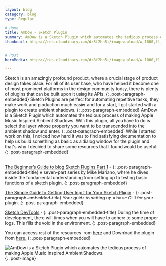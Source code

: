 ```yaml
---
layout: blog
category: blog
type: Regular

# Home
title: AmDow - Sketch Plugin
summary: AmDow is a Sketch Plugin which automates the tedious process of making Apple Music Inspired Ambient Shadows.
thumbnail: https://res.cloudinary.com/dz8f2hn5i/image/upload/w_1000,fl_progressive/v1582741016/AmDow/AmDow_-_Thumbnail_z4hdsa.png


# Post
heroMedia: https://res.cloudinary.com/dz8f2hn5i/image/upload/w_1000,fl_progressive/v1582741016/AmDow/AmDow_weoqkw.png

---
```


Sketch is an amazingly profound product, where a crucial stage of product design takes place. For all of its user base, who have helped it become one of most prominent platforms in the design community today, there is plenty of plugins that can be built upon it using its APIs.
{: .post-paragraph-embedded}
Sketch Plugins are perfect for automating repetitive tasks, they make work and production much easier and for a start, I got started with a plugin to create ambient shadows.
{: .post-paragraph-embedded}
AmDow is a Sketch Plugin which automates the tedious process of making Apple Music Inspired Ambient Shadows. With this plugin, all you have to do is select the layer whose property you want to be transcended into the ambient shadow and enter.
{: .post-paragraph-embedded}
While I started work on this, I noticed how hard it was to find satisfying documentation to help us build something as basic as a dialog window for the plugin and that's why I decided to share some resources that I found would be useful:
{: .post-paragraph-embedded}
<br></br>

<a href="https://medium.com/@marianomike/the-beginners-guide-to-blog-sketch-plugins-part-1-28a5e3f01c68">The Beginner’s Guide to blog Sketch Plugins Part 1</a> - 
{: .post-paragraph-embedded-title}
A seven-part series by Mike Mariano, where he dives inside the fundamental understanding from setting up to testing basic functions of a sketch plugin.
{: .post-paragraph-embedded}

<a href="https://journal.yummygum.com/the-simple-guide-to-getting-user-input-for-your-sketch-plugin-part-i-989e47e69018">The Simple Guide to Getting User Input for Your Sketch Plugin</a> - 
{: .post-paragraph-embedded-title}
Your guide to setting up a basic GUI for your plugin.
{: .post-paragraph-embedded}

<a href="https://github.com/skpm/sketch-dev-tools">Sketch DevTools</a> - 
{: .post-paragraph-embedded-title}
During the time of development, there will times when you will have to adhere to some proper logs. This fills the void in the environment.
{: .post-paragraph-embedded}

You can access rest of the resources from <a href="https://raindrop.io/collection/9964643Download" target="_blank">here</a> and Download the plugin from <a href="https://github.com/eshaankaul29/AmDow" target="_blank">here.</a>
{: .post-paragraph-embedded}

<img src="https://res.cloudinary.com/dz8f2hn5i/image/upload/w_1000,fl_progressive/v1582741017/AmDow/1_aslrkp.png" alt="AmDow is a Sketch Plugin which automates the tedious process of making Apple Music Inspired Ambient Shadows.">
{: .post-image} 